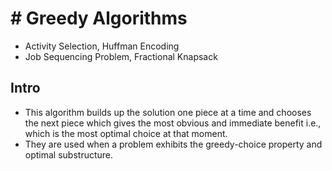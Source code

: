 
# # Greedy Algorithms
- Activity Selection, Huffman Encoding
- Job Sequencing Problem, Fractional Knapsack


## Intro 
- This algorithm builds up the solution one piece at a time and chooses the next piece which gives the most obvious and immediate benefit i.e., which is the most optimal choice at that moment.
- They are used when a problem exhibits the greedy-choice property and optimal substructure.
